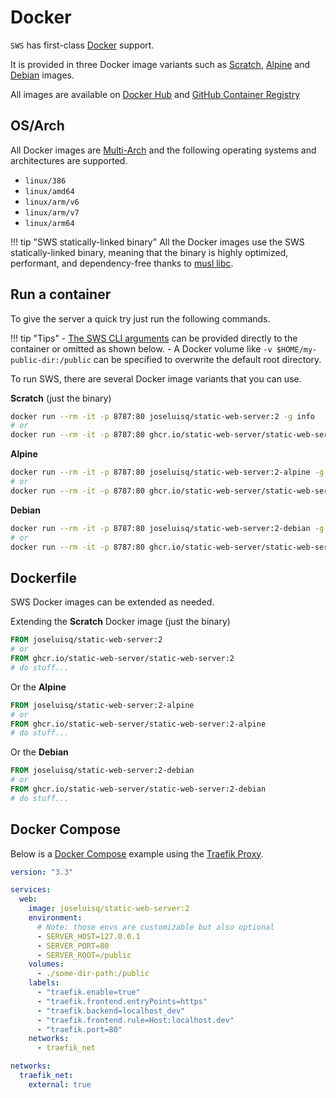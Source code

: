 # Docker

`SWS` has first-class [Docker](https://docs.docker.com/get-started/overview/) support.

It is provided in three Docker image variants such as [Scratch](https://hub.docker.com/_/scratch), [Alpine](https://hub.docker.com/_/alpine) and [Debian](https://hub.docker.com/_/debian) images.

All images are available on [Docker Hub](https://hub.docker.com/r/joseluisq/static-web-server/) and [GitHub Container Registry](https://github.com/static-web-server/static-web-server/pkgs/container/static-web-server)

## OS/Arch

All Docker images are [Multi-Arch](https://www.docker.com/blog/how-to-rapidly-build-multi-architecture-images-with-buildx/) and the following operating systems and architectures are supported.

- `linux/386`
- `linux/amd64`
- `linux/arm/v6`
- `linux/arm/v7`
- `linux/arm64`

!!! tip "SWS statically-linked binary"
    All the Docker images use the SWS statically-linked binary, meaning that the binary is highly optimized, performant, and dependency-free thanks to [musl libc](https://www.musl-libc.org/).

## Run a container

To give the server a quick try just run the following commands.

!!! tip "Tips"
    - [The SWS CLI arguments](../configuration/command-line-arguments.md) can be provided directly to the container or omitted as shown below.
    - A Docker volume like `-v $HOME/my-public-dir:/public` can be specified to overwrite the default root directory.

To run SWS, there are several Docker image variants that you can use.

**Scratch** (just the binary)

```sh
docker run --rm -it -p 8787:80 joseluisq/static-web-server:2 -g info
# or
docker run --rm -it -p 8787:80 ghcr.io/static-web-server/static-web-server:2 -g info
```

**Alpine**

```sh
docker run --rm -it -p 8787:80 joseluisq/static-web-server:2-alpine -g info
# or
docker run --rm -it -p 8787:80 ghcr.io/static-web-server/static-web-server:2-alpine -g info
```

**Debian**

```sh
docker run --rm -it -p 8787:80 joseluisq/static-web-server:2-debian -g info
# or
docker run --rm -it -p 8787:80 ghcr.io/static-web-server/static-web-server:2-debian -g info
```

## Dockerfile

SWS Docker images can be extended as needed.

Extending the **Scratch** Docker image (just the binary)

```Dockerfile
FROM joseluisq/static-web-server:2
# or
FROM ghcr.io/static-web-server/static-web-server:2
# do stuff...
```

Or the **Alpine**

```Dockerfile
FROM joseluisq/static-web-server:2-alpine
# or
FROM ghcr.io/static-web-server/static-web-server:2-alpine
# do stuff...
```

Or the **Debian**

```Dockerfile
FROM joseluisq/static-web-server:2-debian
# or
FROM ghcr.io/static-web-server/static-web-server:2-debian
# do stuff...
```

## Docker Compose

Below is a [Docker Compose](https://docs.docker.com/compose/) example using the [Traefik Proxy](https://traefik.io/traefik/).

```yaml
version: "3.3"

services:
  web:
    image: joseluisq/static-web-server:2
    environment:
      # Note: those envs are customizable but also optional
      - SERVER_HOST=127.0.0.1
      - SERVER_PORT=80
      - SERVER_ROOT=/public
    volumes:
      - ./some-dir-path:/public
    labels:
      - "traefik.enable=true"
      - "traefik.frontend.entryPoints=https"
      - "traefik.backend=localhost_dev"
      - "traefik.frontend.rule=Host:localhost.dev"
      - "traefik.port=80"
    networks:
      - traefik_net

networks:
  traefik_net:
    external: true
```
